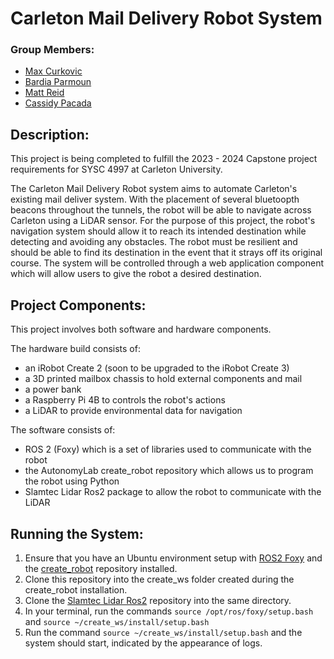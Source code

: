 # Carleton Mail Delivery Robot System

### Group Members: 
- [Max Curkovic](https://github.com/maxcurkovic)
- [Bardia Parmoun](https://github.com/bardia-p)
- [Matt Reid](https://github.com/MattReid6767)
- [Cassidy Pacada](https://github.com/cassidypacada)

## Description:

This project is being completed to fulfill the 2023 - 2024 Capstone project requirements for SYSC 4997 at Carleton University.

The Carleton Mail Delivery Robot system aims to automate Carleton's existing mail deliver system. With the placement of several bluetoopth beacons throughout the tunnels, the robot will be able to navigate across Carleton using a LiDAR sensor.
For the purpose of this project, the robot's navigation system should allow it to reach its intended destination while detecting and avoiding any obstacles. The robot must be resilient and should be able to find its destination in the event
that it strays off its original course.
The system will be controlled through a web application component which will allow users to give the robot a desired destination.

## Project Components:

This project involves both software and hardware components. 

The hardware build consists of:
* an iRobot Create 2 (soon to be upgraded to the iRobot Create 3)
* a 3D printed mailbox chassis to hold external components and mail
* a power bank
* a Raspberry Pi 4B to controls the robot's actions
* a LiDAR to provide environmental data for navigation

The software consists of:
* ROS 2 (Foxy) which is a set of libraries used to communicate with the robot
* the AutonomyLab create_robot repository which allows us to program the robot using Python
* Slamtec Lidar Ros2 package to allow the robot to communicate with the LiDAR

## Running the System:
1. Ensure that you have an Ubuntu environment setup with [ROS2 Foxy](https://docs.ros.org/en/foxy/Installation/Ubuntu-Install-Debians.html) and the [create_robot](https://github.com/AutonomyLab/create_robot/tree/foxy) repository installed.
2. Clone this repository into the create_ws folder created during the create_robot installation. 
3. Clone the [Slamtec Lidar Ros2](https://github.com/Slamtec/sllidar_ros2) repository into the same directory.
4. In your terminal, run the commands ```source /opt/ros/foxy/setup.bash``` and ```source ~/create_ws/install/setup.bash```
5. Run the command ```source ~/create_ws/install/setup.bash``` and the system should start, indicated by the appearance of logs.





